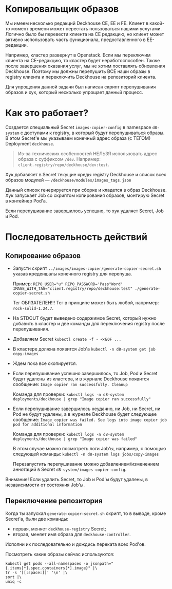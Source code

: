# Копировальщик образов

Мы имеем несколько редакций Deckhouse CE, EE и FE.
Клиент в какой-то момент времени может перестать пользоваться нашими услугами.
Логично было бы перевести клиента на CE редакцию, 
но клиент может активно использовать часть функционала, предоставленного в EE-редакции. 

Например, кластер развернут в Openstack. Если мы переключим клиента на CE-редакцию,
то кластер будет неработоспособен. Также после завершения оказания услуг, мы не хотим 
поставлять обновления Deckhouse. Поэтому мы должны перепушить ВСЕ наши образы в registry клиента
и переключить Deckhouse на репозиторий клиента.

Для упрощения данной задачи был написан скрипт перепушивания образов и хук, который несколько упрощает данный процесс.

# Как это работает?

Создается специальный Secret `images-copier-config` в namespace `d8-system` 
c доступами к registry, в который будут перепушиваться образы.
В этом Secret'е мы указываем конечный адрес образа (с ТЕГОМ) Deployment `deckhouse`.

> Из-за технических особенностей НЕЛЬЗЯ использовать адрес образа с суффиксом `/dev`. Например: `client.registry/repo/deckhouse/dev:test`.

Хук добавляет в Secret текущие креды registry Deckhouse и список всех образов модулей — `/deckhouse/modules/images_tags.json` 

Данный список генерируется при сборке и кладется в образ Deckhouse.
Хук запускает Job со скриптом копирования образов, монтирую Secret в контейнер Pod'а. 

Если перепушивание завершилось успешно, то хук удаляет Secret, Job и Pod.

# Последовательность действий

## Копирование образов 

- Запусти скрипт `../images/images-copier/generate-copier-secret.sh` указав креденшалы конечного registry для перепуша.
  
  Пример: 
  `REPO_USER="u" REPO_PASSWORD='Pass"Word' IMAGE_WITH_TAG="client.registry/repo/deckhouse:test" ./generate-copier-secret.sh`

  Тег ОБЯЗАТЕЛЕН!!! Тег в принципе может быть любой, например: `rock-solid-1.24.7`. 
- На STDOUT будет выведено содержимое Secret, который нужно добавить в кластер и 
  две команды для переключения registry после перепушивания.
- Добавляем Secret `kubectl create -f - <<EOF ...`
- В кластере должна появится Job'а `kubectl -n d8-system get job copy-images`
- Ждем пока все скопируется.
- Если перепушивание успешно завершилось, то Job, Pod и Secret будут удалены из кластера, и в журнале Deckhouse появится сообщение:
  `Image copier ran successfully. Cleanup`

  Команда для проверки: `kubectl logs -n d8-system deployments/deckhouse | grep "Image copier ran successfully"`
- Если перепушивание завершилось неудачно, ни Job, ни Secret, ни Pod не будут удалены, а в журнале Deckhouse будет следующее сообщение:
  `Image copier was failed. See logs into image copier job pod for additional information`

  Команда для проверки: `kubectl logs -n d8-system deployments/deckhouse | grep "Image copier was failed"`
  
  В этом случае можно посмотреть логи Job'ы, например, с помощью следующей команды:
  `kubectl -n d8-system logs jobs/copy-images`

  Перезапустить перепушивание можно добавлением/изменением аннотаций в Secret `d8-system/images-copier-config`.

Внимание! Если удалить Secret, то Job и Pod'ы будут удалены, в независимости от состояния Job'ы.

## Переключение репозитория
Когда ты запускал `generate-copier-secret.sh` скрипт, то в выводе, кроме Secret'а, были две команды:
- первая, меняет `deckhouse-registry` Secret;
- вторая, меняет имя образа для `deckhouse-controller`.

Исполни их последовательно и дождись переката всех Pod'ов. 

Посмотреть какие образы сейчас используются:
```shell
kubectl get pods --all-namespaces -o jsonpath="{.items[*].spec.containers[*].image}" |\
tr -s '[[:space:]]' '\n' |\
sort |\
uniq -c
```
